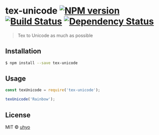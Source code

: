 # tex-unicode [![NPM version][npm-image]][npm-url] [![Build Status][travis-image]][travis-url] [![Dependency Status][daviddm-image]][daviddm-url]
> Tex to Unicode as much as possible

## Installation

```sh
$ npm install --save tex-unicode
```

## Usage

```js
const texUnicode = require('tex-unicode');

texUnicode('Rainbow');
```
## License

MIT © [uhyo]()


[npm-image]: https://badge.fury.io/js/tex-unicode.svg
[npm-url]: https://npmjs.org/package/tex-unicode
[travis-image]: https://travis-ci.org/uhyo/tex-unicode.svg?branch=master
[travis-url]: https://travis-ci.org/uhyo/tex-unicode
[daviddm-image]: https://david-dm.org/uhyo/tex-unicode.svg?theme=shields.io
[daviddm-url]: https://david-dm.org/uhyo/tex-unicode

